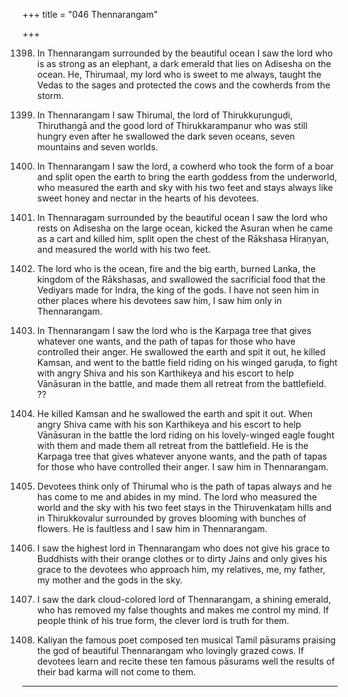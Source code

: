 +++
title = "046 Thennarangam"

+++

1398. In Thennarangam surrounded by the beautiful ocean
      I saw the lord who is as strong as an elephant,
      a dark emerald that lies on Adisesha on the ocean.
      He, Thirumaal, my lord who is sweet to me always,
      taught the Vedas to the sages
      and protected the cows and the cowherds from the storm.

1399. In Thennarangam I saw Thirumal,
      the lord of Thirukkuṛunguḍi, Thiruthaṇgā
      and the good lord of Thirukkarampanur
      who was still hungry
      even after he swallowed the dark seven oceans,
      seven mountains and seven worlds.

1400. In Thennarangam I saw the lord,
      a cowherd who took the form of a boar and split open the earth
      to bring the earth goddess from the underworld,
      who measured the earth and sky with his two feet
      and stays always like sweet honey and nectar
      in the hearts of his devotees.

1401. In Thennaragam surrounded by the beautiful ocean I saw the lord
      who rests on Adisesha on the large ocean,
      kicked the Asuran when he came as a cart and killed him,
      split open the chest of the Rākshasa Hiraṇyan,
      and measured the world with his two feet.

1402. The lord who is the ocean, fire and the big earth,
      burned Lanka, the kingdom of the Rākshasas, and swallowed the sacrificial food
      that the Vediyars made for Indra, the king of the gods.
      I have not seen him in other places where his devotees saw him,
      I saw him only in Thennarangam.

1403. In Thennarangam I saw the lord
      who is the Karpaga tree that gives whatever one wants,
      and the path of tapas for those who have controlled their anger.
      He swallowed the earth and spit it out, he killed Kamsan,
      and went to the battle field riding on his winged garuḍa,
      to fight with angry Shiva and his son Karthikeya
      and his escort to help Vānāsuran in the battle,
      and made them all retreat from the battlefield. ??

1403. He killed Kamsan and he swallowed the earth and spit it out.
      When angry Shiva came with his son Karthikeya
      and his escort to help Vānāsuran in the battle
      the lord riding on his lovely-winged eagle
      fought with them and made them all retreat from the battlefield.
      He is the Karpaga tree that gives whatever anyone wants,
      and the path of tapas for those who have controlled their anger.
      I saw him in Thennarangam.

1404. Devotees think only of Thirumal who is the path of tapas always
      and he has come to me and abides in my mind.
      The lord who measured the world and the sky with his two feet
      stays in the Thiruvenkaṭam hills
      and in Thirukkovalur surrounded by groves
      blooming with bunches of flowers.
      He is faultless and I saw him in Thennarangam.

1405. I saw the highest lord in Thennarangam
      who does not give his grace
      to Buddhists with their orange clothes or to dirty Jains
      and only gives his grace to the devotees who approach him,
      my relatives, me, my father, my mother
      and the gods in the sky.

1406. I saw the dark cloud-colored lord of Thennarangam,
      a shining emerald, who has removed my false thoughts
      and makes me control my mind.
      If people think of his true form,
      the clever lord is truth for them.

1407. Kaliyan the famous poet composed ten musical Tamil pāsurams
      praising the god of beautiful Thennarangam who lovingly grazed cows.
      If devotees learn and recite these ten famous pāsurams well
      the results of their bad karma will not come to them.
----------
